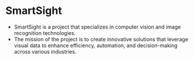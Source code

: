 # SmartSight
- SmartSight is a project that specializes in computer vision and image recognition technologies. 
- The mission of the project is to create innovative solutions that leverage visual data to enhance efficiency, automation, and decision-making across various industries.
